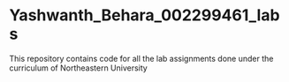 # Yashwanth_Behara_002299461_labs
This repository contains code for all the lab assignments done under the curriculum of Northeastern University
